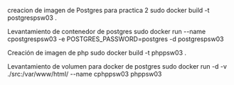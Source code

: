 creacion de imagen de Postgres para practica 2 
sudo docker build -t postgrespsw03 .

Levantamiento de contenedor de postgres 
    sudo docker run --name cpostgrespsw03 -e POSTGRES_PASSWORD=postgres -d postgrespsw03

Creación de imagen de php 
    sudo docker build -t phppsw03 .

Levantamiento de volumen para docker de postgres 
    sudo docker run -d -v ./src:/var/www/html/ --name cphppsw03 phppsw03
